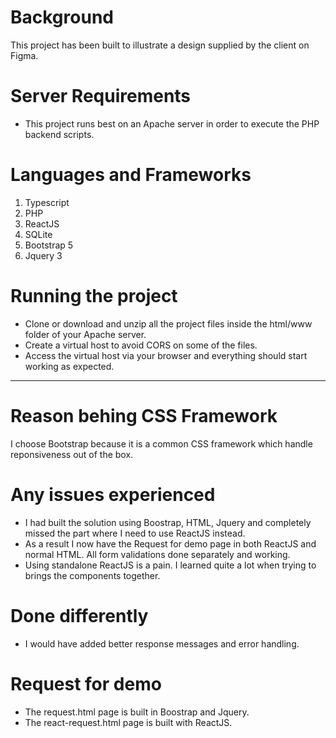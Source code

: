 # Background

This project has been built to illustrate a design supplied by the client on Figma.

# Server Requirements

* This project runs best on an Apache server in order to execute the PHP backend scripts.

# Languages and Frameworks
1. Typescript
2. PHP
3. ReactJS
4. SQLite
5. Bootstrap 5
6. Jquery 3

# Running the project
* Clone or download and unzip all the project files inside the html/www folder of your Apache server.
* Create a virtual host to avoid CORS on some of the files.
* Access the virtual host via your browser and everything should start working as expected.

------------------

# Reason behing CSS Framework

I choose Bootstrap because it is a common CSS framework which handle reponsiveness out of the box.

# Any issues experienced

* I had built the solution using Boostrap, HTML, Jquery and completely missed the part where I need to use ReactJS instead.
* As a result I now have the Request for demo page in both ReactJS and normal HTML. All form validations done separately and working.
* Using standalone ReactJS is a pain. I learned quite a lot when trying to brings the components together.

# Done differently

* I would have added better response messages and error handling.

# Request for demo

* The request.html page is built in Boostrap and Jquery.
* The react-request.html page is built with ReactJS.